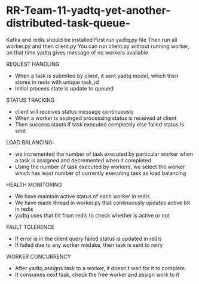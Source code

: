 # RR-Team-11-yadtq-yet-another-distributed-task-queue-

Kafka and redis should be installed
First run yadtq.py file
Then run all worker.py and then client.py
You can run client.py without running worker, on that time yadtq gives message of no workers available

REQUEST HANDLING
* When a task is submited by client, it sent yadtq model, which then stores in redis with unique task_id
* Initial process state is update to queued

STATUS TRACKING
* client will receives status message continuously
* When a worker is assinged processing status is received at client
* Then success stauts if task executed completely else failed status is sent

LOAD BALANCING:
* we incremented the number of task executed by particular worker when a task is assigned and decremented when it completed
* Using the number of task executed by workers, we select the worker which has least number of currently executing task as load balancing

HEALTH MONITORING
* We have maintain active status of each worker in redis
* We have made thread in worker.py that continuously updates active bit in redis
* yadtq uses that bit from redis to check whether is active or not

FAULT TOLERENCE
* If error is in the client query failed status is updated in redis
* If failed due to any worker mistake, then task is sent to retry

WORKER CONCURRENCY
* After yadtq assigns task to a worker, it doesn't wait for it to complete.
* It consumes next task, check the free worker and assign work to it

